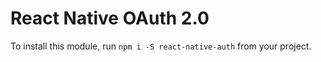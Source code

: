 # React Native OAuth 2.0
To install this module, run `npm i -S react-native-auth` from your project.
